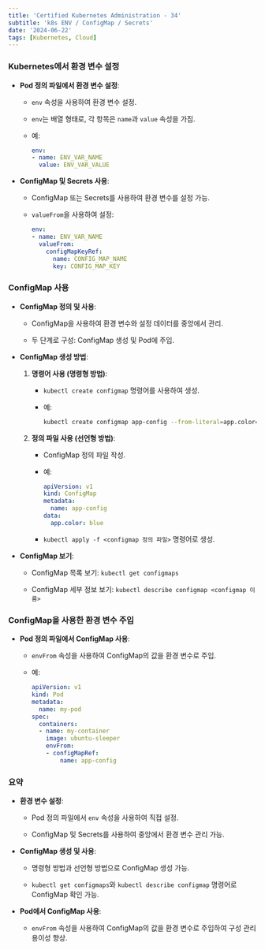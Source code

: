 ```yaml
--- 
title: 'Certified Kubernetes Administration - 34'
subtitle: 'k8s ENV / ConfigMap / Secrets'
date: '2024-06-22'
tags: [Kubernetes, Cloud]
---
```


### Kubernetes에서 환경 변수 설정


- **Pod 정의 파일에서 환경 변수 설정**:
  
  - `env` 속성을 사용하여 환경 변수 설정.
  
  - `env`는 배열 형태로, 각 항목은 `name`과 `value` 속성을 가짐.
  
  - 예:
    ```yaml
    env:
    - name: ENV_VAR_NAME
      value: ENV_VAR_VALUE
    ```


- **ConfigMap 및 Secrets 사용**:
  
  - ConfigMap 또는 Secrets를 사용하여 환경 변수를 설정 가능.
  
  - `valueFrom`을 사용하여 설정:
    ```yaml
    env:
    - name: ENV_VAR_NAME
      valueFrom:
        configMapKeyRef:
          name: CONFIG_MAP_NAME
          key: CONFIG_MAP_KEY
    ```

### ConfigMap 사용


- **ConfigMap 정의 및 사용**:
  
  - ConfigMap을 사용하여 환경 변수와 설정 데이터를 중앙에서 관리.
  
  - 두 단계로 구성: ConfigMap 생성 및 Pod에 주입.


- **ConfigMap 생성 방법**:
  1. **명령어 사용 (명령형 방법)**:
     
     - `kubectl create configmap` 명령어를 사용하여 생성.
     
     - 예:
       ```sh
       kubectl create configmap app-config --from-literal=app.color=blue
       ```

  2. **정의 파일 사용 (선언형 방법)**:
     
     - ConfigMap 정의 파일 작성.
     
     - 예:
       ```yaml
       apiVersion: v1
       kind: ConfigMap
       metadata:
         name: app-config
       data:
         app.color: blue
       ```
     
     - `kubectl apply -f <configmap 정의 파일>` 명령어로 생성.


- **ConfigMap 보기**:
  
  - ConfigMap 목록 보기: `kubectl get configmaps`
  
  - ConfigMap 세부 정보 보기: `kubectl describe configmap <configmap 이름>`

### ConfigMap을 사용한 환경 변수 주입


- **Pod 정의 파일에서 ConfigMap 사용**:
  
  - `envFrom` 속성을 사용하여 ConfigMap의 값을 환경 변수로 주입.
  
  - 예:
    ```yaml
    apiVersion: v1
    kind: Pod
    metadata:
      name: my-pod
    spec:
      containers:
      - name: my-container
        image: ubuntu-sleeper
        envFrom:
        - configMapRef:
            name: app-config
    ```

### 요약


- **환경 변수 설정**:
  
  - Pod 정의 파일에서 `env` 속성을 사용하여 직접 설정.
  
  - ConfigMap 및 Secrets를 사용하여 중앙에서 환경 변수 관리 가능.


- **ConfigMap 생성 및 사용**:
  
  - 명령형 방법과 선언형 방법으로 ConfigMap 생성 가능.
  
  - `kubectl get configmaps`와 `kubectl describe configmap` 명령어로 ConfigMap 확인 가능.


- **Pod에서 ConfigMap 사용**:
  
  - `envFrom` 속성을 사용하여 ConfigMap의 값을 환경 변수로 주입하여 구성 관리 용이성 향상.